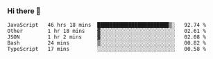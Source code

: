 ### Hi there 👋

<!--START_SECTION:waka-->
```text
JavaScript   46 hrs 18 mins  ███████████████████████▒░   92.74 % 
Other        1 hr 18 mins    ▓░░░░░░░░░░░░░░░░░░░░░░░░   02.61 % 
JSON         1 hr 2 mins     ▓░░░░░░░░░░░░░░░░░░░░░░░░   02.08 % 
Bash         24 mins         ▒░░░░░░░░░░░░░░░░░░░░░░░░   00.82 % 
TypeScript   17 mins         ░░░░░░░░░░░░░░░░░░░░░░░░░   00.58 % 
```
<!--END_SECTION:waka-->

<!--
**arlenxuzj/arlenxuzj** is a ✨ _special_ ✨ repository because its `README.md` (this file) appears on your GitHub profile.

Here are some ideas to get you started:

- 🔭 I’m currently working on ...
- 🌱 I’m currently learning ...
- 👯 I’m looking to collaborate on ...
- 🤔 I’m looking for help with ...
- 💬 Ask me about ...
- 📫 How to reach me: ...
- 😄 Pronouns: ...
- ⚡ Fun fact: ...
-->
